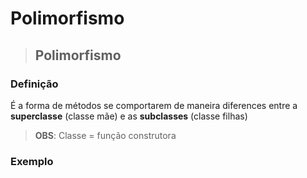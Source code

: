 # Polimorfismo

> ## Polimorfismo

### **Definição**

É a forma de métodos se comportarem de maneira diferences entre a **superclasse** (classe mãe) e as **subclasses** (classe filhas)

> **OBS**: Classe = função construtora

### Exemplo